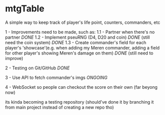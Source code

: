 # mtgTable

A simple way to keep track of player's life point, counters, commanders, etc

1 - Improvements need to be made, such as:
1.1 - Partner when there's no partner _DONE_
1.2 - Implement pseuRNG (D4, D20 and coin) _DONE_ (still need the coin system) _DONE_
1.3 - Create commander's field for each player's 'showcase'(e.g. when adding my Meren commander, adding a field for other player's showing Meren's damage on them) _DONE_ (still need to improve)

2 - Testing on Git/GitHub _DONE_

3 - Use API to fetch commander's imgs _ONGOING_

4 - WebSocket so people can checkout the score on their own (far beyong now)

its kinda becoming a testing repository (should've done it by branching it from main project instead of creating a new repo tho)
